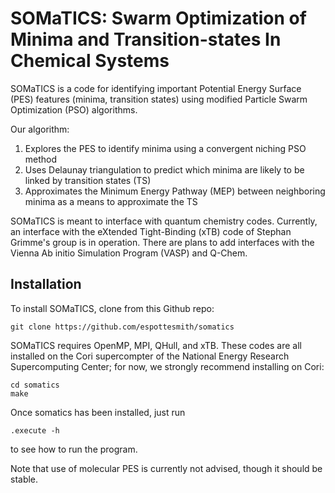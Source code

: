 # SOMaTICS: Swarm Optimization of Minima and Transition-states In Chemical Systems

SOMaTICS is a code for identifying important Potential Energy Surface (PES) features
(minima, transition states) using modified Particle Swarm Optimization (PSO) algorithms.

Our algorithm:
1. Explores the PES to identify minima using a convergent niching PSO method
2. Uses Delaunay triangulation to predict which minima are likely to be linked
by transition states (TS)
3. Approximates the Minimum Energy Pathway (MEP) between neighboring minima as
a means to approximate the TS


SOMaTICS is meant to interface with quantum chemistry codes. Currently, an interface
with the eXtended Tight-Binding (xTB) code of Stephan Grimme's group is in operation.
There are plans to add interfaces with the Vienna Ab initio Simulation Program (VASP)
and Q-Chem.


## Installation

To install SOMaTICS, clone from this Github repo:

```
git clone https://github.com/espottesmith/somatics
```

SOMaTICS requires OpenMP, MPI, QHull, and xTB. These codes are all installed on the Cori
supercompter of the National Energy Research Supercomputing Center; for now, we strongly
recommend installing on Cori:

```
cd somatics
make
```

Once somatics has been installed, just run
```
.execute -h
```
to see how to run the program.

Note that use of molecular PES is currently not advised, though it should be stable.